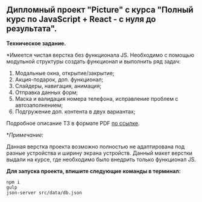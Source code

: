 ## ﻿Дипломный проект "Picture" c курса "Полный курс по JavaScript + React - с нуля до результата".

**Техническое задание.**

*Имеется чистая верстка без функционала JS. Необходимо c помощью модульной структуры создать функционал и выполнить ряд задач:

1. Модальные окна, открытие/закрытие;
2. Акция-подарок, доп. функционал;
3. Слайдеры, навигация, анимация;
4. Отправка данных форм;
5. Маска и валидация номера телефона, исправление проблем с автозаполнением;
6. Подгружение доп. контента в двух вариантах;

Подробное описание ТЗ в формате PDF <a href="https://github.com/bezgachev/picture/blob/main/technical-specification.pdf">по ссылке</a>.

**Примечание:*

Данная верстка проекта возможно полностью не адаптирована под разные устройства и ширину экрана устройств. Данный макет верстки выдали на курсе, где необходимо было внедрить только функционал JS.

**Для запуска проекта, впишите следующие команды в терминал:**
```
npm i
gulp
json-server src/data/db.json
```
